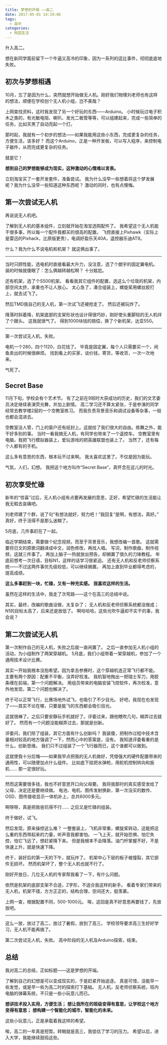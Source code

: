 ```yaml
---
title: 梦想的开端 ——高二
date: 2017-05-01 14:19:06
tags:
  - 高中
categories:
  - 校园生活
---
```


升入高二。

想在新同学面前留下一个牛逼又高冷的印象，因为一系列的逗比事件，彻彻底底地失败。

## 初次与梦想相遇

10月，忘了是因为什么，突然就想开始做无人机。刚好我们物理刘老师也有这样的想法，顺便在学校创个无人机小组，岂不美哉？

上网查找资料，这时我发现了另一个好玩的东西——Arduino。
小时候玩过电子积木之类的，有光敏电阻、喇叭、发光二极管等等，可以组建起来，完成一些简单的任务，比如天黑了自动亮起一个灯。

那时起，我就有一个初步的想法——如果我能用这些小东西，完成更复杂的任务，方便生活，该多好？
而这个Arduino，正是一种开发板，可以写入程序，来控制电子器件，从而完成更复杂的任务。

就是它！

**想到自己的梦想能够成为现实，这种激动的心情难以言表。**

立刻淘宝买了一套开发套件，准备尝试。
我为什么没早一些想着将这个梦发展呢？我为什么没早一些知道这种东西呢？
激动的同时，也有点懊悔。

## 第一次尝试无人机

再说说无人机吧。

了解到无人机的基本组件，立刻就开始在淘宝选购配件了。
我希望这个无人机能干很多事，所以每一个配件我都买的很高的配置。
飞控直接上Pixhawk（实际上是雷迅的Pixhack，比原版更贵），电调好盈乐天40A，遥控器乐迪AT9。

什么？我为什么不说电机和机架？
就这俩出事了。

-------

当时只顾性能，选电机时直接看最大升力，没注意，选了个朗宇的固定翼电机。
装的时候就傻眼了：怎么俩越转越松啊？
十分尴尬。

还有机架，选了个S500机架。
看看我其它组件的配置，选这么个垃圾的机架，内部空间太挤，承重也不让人放心。
太心急了，凑合组装上，螺旋桨用螺丝胶打上，就去试飞了。

然后TMD我自己的无人机，第一次试飞还被抢走了。
然后还被玩炸了。

降落时斜着降，机架底部的支架形状也设计得很巧妙，刚好使头重脚轻的无人机绊了个跟头。
这我就很气了。
得到1000块钱的赔偿，换了个新机架，达亚550。

-------

第一次尝试无人机，失败。

电机一个280，四个1120，白花钱了。
毕竟是固定翼，每个人只需要买一个，闲鱼卖出的时候很麻烦。
找到看上的买家，谈价钱，寄货，等收货，一次一次地来。

气死了。

## Secret Base

11月下旬，学校会有个艺术节。
有了之前在9班时大获成功的历史，我们的文艺委员决定继续表演荧光舞，并加上剧情。
高二学习还不算太紧张，于是参演的同学经常去教学楼2层的一个空教室练习。
而我负责背景音乐和调试设备等杂事，一般也都会混进去。

空教室没人管，门上的窗户还有纸封上。这就给了我们很大的自由。练舞之外，能干好多别的事。
当时一看我搞无人机，有同学也带来了一个遥控车。
空教室里有电脑，我把飞行模拟器装上，爱玩游戏的把英雄联盟也装上了。
当然了，还有每个人都有的手机。

这么多有意思的东西，根本玩不过来啊。
我太喜欢这里了。不仅是因为能玩。

气氛，人们，幻想。
我把这个地方叫作“Secret Base”，真怀念在这儿的时光。

## 初次享受忙碌

新年的“惊喜”过后，无人机小组有点要再发展的意思，正好，希望忙碌的生活能让我无暇去哀痛吧。

刘老师建了个群，说了句“有想法就好，努力吧！”我回复“是啊，有想法，真好。”
真好，终于活得不是那么迷糊了。

5月底，几件事赶在了一起。

临近学期结束，需要做个纪念视频，而至于背景音乐，我想改编一首歌。
这就需要将日文的原歌词翻译成中文，润色修改，再找人唱。
写词，制作歌曲，制作视频，这就三件事了。
再加上脑子一热就放出预告，却搁置了很久的刀锋教程。
年底前想考一次日语，目标N1，这样的话学习很紧迫。
还有无人机和反老师侦察系统——不过这两件事优先级较低，可以继续搁置。
再加上直到毕业都得考虑的，提高成绩。

**这么多事赶到一块，忙碌，又有一种充实感。**
**我喜欢这样的生活。**

虽然在这样的生活中，我走了次弯路——这个在高三的总结中说。

其实，最终，改编的歌曲没做，太复杂了；
无人机和反老师侦察系统都没做成；
N1的目标太高了，后来还是放低了。
啊哈哈哈，这些光吹牛逼却不实干的事，我会说？

## 第二次尝试无人机

第一次制作自己的无人机，失败之后就一直闲置了。
之后一直参加无人机小组的活动，为小组制作了两架穿越机。
5月底，我们小组带着一架穿越机，参加了一个通用技术设计比赛。

其实一开始我根本没抱希望。因为拿去参赛时，这个穿越机连正常飞行都不能。
主要有两个原因：配重不平衡，没弄好校准。
我机智地掏出一把瑞士军刀，用胶条缠在前端，第一个问题解决。
用组员带来的电脑安装飞控软件，再次校准，意外地发现，第二个问题也解决了。

终于可以正常飞行，比赛场地外试飞，也吸引了不少目光。
好吧，我现在也发现了——其实不论在哪，只要是能飞的东西都会吸引目光。

这就很棒了。之后只要安静玩手机就好了。评委过来，跟他瞎吹几句，糊弄过去就好了。
然而有一个问题没能糊弄过去，那就是创新。

评委问，我们除了组装，其它方面有什么创新吗？
我装傻，把制作过程中技术含量相对较高的地方强调了一下，然而心中的答案是，没有。
我知道评委看重的是什么，创新思维。
我们只不过组装了一个飞行器而已，这个谁都可以做到。

这就使我十分后悔——如果我早点把我的无人机做好，凭借强大的硬件配置带来的通用性，可以随便加点什么组件。
比如底下挂把水弹枪，用舵机控制转向和扳机……
那一定很好玩。

-------

然而这需要很多钱，我也不好意思开口向父母要。
我将我那时的真实感受发给了父母，决定还是要继续做。
电池、电机、图传发射换新，第一次没买的数传、OSD、图传接收显示一体机补上，总共6000多元。

啊呀呀，真是把我爸坑得不行……
之后又是忙碌的组装。

终于做好，试飞。

然后发现，原来操控这么难？
一整套装上，飞机非常重，螺旋桨转动，这能把这么重的东西带起来的力量，听声音我都害怕。
一飞上天，就开始恐惧，怕它失控，怕它飞远了，想赶紧降下来。
但是我根本不会降落。油门杆掌握不好，不是快速上升，就是快速下降。

终于，装好后的第一天的下午，就玩炸了。
机架中心下层的板子被撞裂，其它部件无损坏。
然而机架坏了，整个无人机也就不行了。

刚好开放日，几位无人机的专家帮我看了一下，有什么问题。

依然是机架的底部支架不合适，Z字形，不适合我这样的新手。
看着专家们带来的无人机，机架不错，方方正正的，结构合理，空间还大，挺羡慕。

上网一查，根据配置不同，500-1000元。
唉，这回是真不好意思再要钱了，先放放吧。

-------

这么一放，放过了高二，放过了暑假，放到了高三。
学校领导要求高三生好好学习，无人机不能再搞了。

第二次尝试无人机，失败。
高中阶段的无人机及Arduino探索，结束。

## 总结

我对高二的总结，正如标题——这是梦想的开端。

了解到自己的幻想是可以变成现实的，于是赶紧开始追逐。
真是可惜，没能早一些发觉，或是早一些为高二时的探索打下基础。
无人机，反老师侦察系统，班内电脑的弹幕系统，不只是一些小玩意儿而已。

**想讲技术投入实用，方便生活；**
**想让我所在的班级变得有意思，让学校这个地方变得有意思；**
**想构建一个智能化的城市，智能化的未来。**

这些小玩意儿，正是承载着我这样的希望。

唉，高二的一年真是短暂。转眼就是高三，我低估了学习的压力。
希望以后，进入大学，我能继续鼓捣这些。
